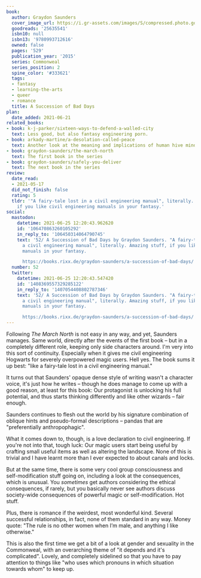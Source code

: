 ```yaml
---
book:
  author: Graydon Saunders
  cover_image_url: https://i.gr-assets.com/images/S/compressed.photo.goodreads.com/books/1433057438l/25635541._SX318_.jpg
  goodreads: '25635541'
  isbn10: null
  isbn13: '9780993712616'
  owned: false
  pages: '529'
  publication_year: '2015'
  series: Commonweal
  series_position: 2
  spine_color: '#333621'
  tags:
  - fantasy
  - learning-the-arts
  - queer
  - romance
  title: A Succession of Bad Days
plan:
  date_added: 2021-06-21
related_books:
- book: k-j-parker/sixteen-ways-to-defend-a-walled-city
  text: Less good, but also fantasy engineering porn.
- book: arkady-martine/a-desolation-called-peace
  text: Another look at the meaning and implications of human hive minds.
- book: graydon-saunders/the-march-north
  text: The first book in the series
- book: graydon-saunders/safely-you-deliver
  text: The next book in the series
review:
  date_read:
  - 2021-05-17
  did_not_finish: false
  rating: 5
  tldr: '"A fairy-tale lost in a civil engineering manual", literally. Amazing stuff,
    if you like civil engineering manuals in your fantasy.'
social:
  mastodon:
    datetime: 2021-06-25 12:20:43.962620
    id: '106470863260105292'
    in_reply_to: '106450314064790745'
    text: '52/ A Succession of Bad Days by Graydon Saunders. "A fairy-tale lost in
      a civil engineering manual", literally. Amazing stuff, if you like civil engineering
      manuals in your fantasy.

      https://books.rixx.de/graydon-saunders/a-succession-of-bad-days/ #rixxReads'
  number: 52
  twitter:
    datetime: 2021-06-25 12:20:43.547420
    id: '1408369557329285122'
    in_reply_to: '1407054408802787346'
    text: '52/ A Succession of Bad Days by Graydon Saunders. "A fairy-tale lost in
      a civil engineering manual", literally. Amazing stuff, if you like civil engineering
      manuals in your fantasy.

      https://books.rixx.de/graydon-saunders/a-succession-of-bad-days/'
---
```


Following *The March North* is not easy in any way, and yet, Saunders manages. Same world, directly after the events of
the first book – but in a completely different role, keeping only side characters around. I'm very into this sort of
continuity. Especially when it gives me civil engineering Hogwarts for severely overpowered magic users. Hell yes.
The book sums it up best: "like a fairy-tale lost in a civil engineering manual."

It turns out that Saunders' opaque dense style of writing wasn't a character voice, it's just how he writes – though he
does manage to come up with a good reason, at least for this book: Our protagonist is unlocking his full potential, and
thus starts thinking differently and like other wizards – fair enough.

Saunders continues to flesh out the world by his signature combination of oblique hints and pseudo-formal descriptions –
pandas that are "preferentially anthropophagic".

What it comes down to, though, is a love declaration to civil engineering. If you're not into that, tough luck: Our
magic users start being useful by crafting small useful items as well as altering the landscape. None of this is trivial
and I have learnt more than I ever expected to about canals and locks.

But at the same time, there is some very cool group consciousness and self-modification stuff going on, including a look
at the consequences, which is unusual. You *sometimes* get authors considering the ethical consequences, if rarely, but
you basically never see authors discuss society-wide consequences of powerful magic or self-modification. Hot stuff.

Plus, there is romance if the weirdest, most wonderful kind. Several successful relationships, in fact, none of them
standard in any way. Money quote: "The rule is no other women when I’m male, and anything I like otherwise."

This is also the first time we get a bit of a look at gender and sexuality in the Commonweal, with an overarching theme
of "it depends and it's complicated". Lovely, and completely sidelined so that you have to pay attention to things like
"who uses which pronouns in which situation towards whom" to keep up.
